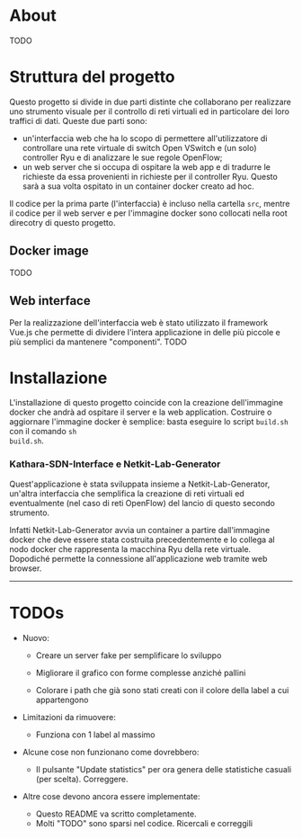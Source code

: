 # About
TODO

# Struttura del progetto
Questo progetto si divide in due parti distinte che collaborano per realizzare uno strumento visuale per il controllo di reti virtuali ed in particolare dei loro traffici di dati.
Queste due parti sono:
- un'interfaccia web che ha lo scopo di permettere all'utilizzatore di controllare una rete virtuale di switch Open VSwitch e (un solo) controller Ryu e di analizzare le sue regole OpenFlow;
- un web server che si occupa di ospitare la web app e di tradurre le richieste da essa provenienti in richieste per il controller Ryu. Questo sarà a sua volta ospitato in un container docker creato ad hoc.

Il codice per la prima parte (l'interfaccia) è incluso nella cartella <code>src</code>, mentre il codice per il web server e per l'immagine docker sono collocati nella root direcotry di questo progetto.

## Docker image
TODO

## Web interface
Per la realizzazione dell'interfaccia web è stato utilizzato il framework Vue.js che permette di dividere l'intera applicazione in delle più piccole e più semplici da mantenere "componenti".
TODO

# Installazione

L'installazione di questo progetto coincide con la creazione dell'immagine docker che andrà ad ospitare il server e la web application.
Costruire o aggiornare l'immagine docker è semplice: basta eseguire lo script <code>build.sh</code> con il comando <code>sh build.sh</code>.

### Kathara-SDN-Interface e Netkit-Lab-Generator

Quest'applicazione è stata sviluppata insieme a Netkit-Lab-Generator, un'altra interfaccia che semplifica la creazione di reti virtuali ed eventualmente (nel caso di reti OpenFlow) del lancio di questo secondo strumento.

Infatti Netkit-Lab-Generator avvia un container a partire dall'immagine docker che deve essere stata costruita precedentemente e lo collega al nodo docker che rappresenta la macchina Ryu della rete virtuale. Dopodiché permette la connessione all'applicazione web tramite web browser.


<hr>

# TODOs
* Nuovo:
	* Creare un server fake per semplificare lo sviluppo

	* Migliorare il grafico con forme complesse anziché pallini
	* Colorare i path che già sono stati creati con il colore della label a cui appartengono

* Limitazioni da rimuovere:
	* Funziona con 1 label al massimo

* Alcune cose non funzionano come dovrebbero:
	* Il pulsante "Update statistics" per ora genera delle statistiche casuali (per scelta). Correggere.

* Altre cose devono ancora essere implementate:
	* Questo README va scritto completamente.
	* Molti "TODO" sono sparsi nel codice. Ricercali e correggili